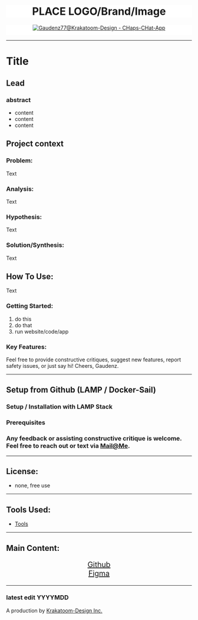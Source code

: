 <div align="center" style="width:100%; background-size: cover;background-position: center;background-color: #FFFFFF;
  background-repeat: no-repeat; ">

  # PLACE LOGO/Brand/Image

<!-- ![ChapsChatLogo](https://github.com/Gaudenz77/CHapsCHat-App-Mark1/assets/42372680/4d5f828f-1bee-416d-a1c9-16aeb4b6a3d1) -->

</div>
<div align="center" style="background-color:#FFffff; height:28.2px">

[![Gaudenz77@Krakatoom-Design - CHaps-CHat-App](https://img.shields.io/badge/Gaudenz77%40Krakatoom--Design-CHaps--CHat--App-ffffff?style=for-the-badge&logo=laravel)](https://github.com/Gaudenz77/CHapsCHat-App-Mark1)

</div>

---
# Title

## Lead

### abstract

  *  content
  *  content
  *  content

## Project context
### Problem:
Text

### Analysis:
Text

### Hypothesis:
Text

### Solution/Synthesis:
Text


## How To Use:

Text

### Getting Started:

  1. do this
  2. do that
  3. run website/code/app

### Key Features:


Feel free to provide constructive critiques, suggest new features, report safety issues, or just say hi! Cheers, Gaudenz.

------------------------------
## Setup from Github (LAMP / Docker-Sail)
### Setup / Installation with LAMP Stack

### Prerequisites

<!-- * LAMP Stack (Linux/Apache/Mysql/Php) or XAMPP-setup (Windows)
* [Composer]('https://getcomposer.org/download/') 
* PHP 8.1 -->

<!-- ```
sudo apt install php libapache2-mod-php php-mysql
``` -->

<!-- * Mysql or Mariadb Database -->

<!-- ### Setup LAMP -->

<!-- * Clone the repository:</li> -->

<!-- ```
git clone <repository_url>
``` -->

<!-- * Open repository in editor of your choice
* Open terminal
* Start Database -->

<!-- ```bash
sudo systemctl start mariadb
``` -->

<!-- * Create Database -->

<!-- ```bash
CREATE DATABASE <name database>;
``` -->

<!-- * Create User (these are the Env.variables afterwards) -->

<!-- ```bash
CREATE USER 'DB_USERNAME'@'localhost' IDENTIFIED BY 'DB_PASSWORD';
``` -->

<!-- * Grant user previleges -->

<!-- ```bash
GRANT ALL PRIVILEGES ON <name database>.* TO 'DB_USERNAME'@'localhost';
FLUSH PRIVILEGES;
``` -->


<!-- ### Install dependencies -->

<!-- * Install Node/NPM if needed -->

<!-- ```
composer install
``` -->

<!-- * Update Composer -->

<!-- ```
composer update 
``` -->


<!-- * If not already installed, get [Node.js]('https://nodejs.org/')<br></li> -->

<!-- * Install Node / NPM if needed<br> -->

<!-- ```
npm install
``` -->

<!-- * If installed, update -->

<!-- ```
npm update 
``` -->

<!-- * Generate Key: -->

<!-- ```
php artisan key: generate
``` -->

<!-- * Run Database -->

<!-- ```
php artisan serve
``` -->

<!-- [<h4>* Get Composer]('https://www.digitalocean.com/community/tutorials/how-to-install-and-use-composer-on-ubuntu-20-04')

### Setup / Installation Docker/Npm

* get github code for cloning
* Open repository in editor of your choice
* Open terminal
* Insert following code -->

<!-- ```bash
docker run --rm \
    -u "$(id -u):$(id -g)" \
    -v $(pwd):/var/www/html \
    -w /var/www/html \
    laravelsail/php82-composer:latest \
    composer install --ignore-platform-reqs
``` -->

<!-- * Start docker(sail) and dev server: -->

<!-- ```bash
sail up -d
```

```bash
sail npm run dev
``` -->

<!-- * In case npm not running: -->

<!-- ```
sail npm install --save-dev
``` -->

<!-- *only if you need it dev-only, otherwise, remove "--save-dev" -->

### Any feedback or assisting constructive critique is welcome.<br> Feel free to reach out or text via [Mail@Me](mailto:gaudenzraiber@yahoo.de).

----
## License:
* none, free use
----
## Tools Used:

* [Tools](https://github.com/CyrSen/MP_MOX)

----
## Main Content:
<div style="text-align:center; font-size:20px">

[Github](https://github.com/Gaudenz77/CHapsCHat-App-Mark1)<br>
[Figma](https://www.figma.com/file/EQlfkQ1kCVGsY77tNYVzPH/CHapsChat-App-Draft?type=design&node-id=34%3A3&t=Xmty5PKXN2n6I9qL-1)<br>

</div>

----

### latest edit YYYYMDD 
A production by [Krakatoom-Design Inc.](https://github.com/Gaudenz77) 
